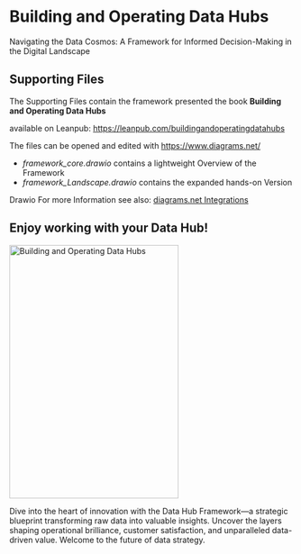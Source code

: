 # Building and Operating Data Hubs
Navigating the Data Cosmos: A Framework for Informed Decision-Making in the Digital Landscape

## Supporting Files
The Supporting Files contain the framework presented the book **Building and Operating Data Hubs** 

available on Leanpub: https://leanpub.com/buildingandoperatingdatahubs

The files can be opened and edited with https://www.diagrams.net/

* _framework_core.drawio_ contains a lightweight Overview of the Framework
* _framework_Landscape.drawio_ contains the expanded hands-on Version

Drawio
For more Information see also: [diagrams.net Integrations](https://www.diagrams.net/integrations)

## Enjoy working with your Data Hub!

<img alt="Building and Operating Data Hubs" src="https://user-images.githubusercontent.com/16346658/200371769-28e554b4-8165-4f09-822a-7de18d6048c4.jpg" width="300" height="450">

Dive into the heart of innovation with the Data Hub Framework—a strategic blueprint transforming raw data into valuable insights. Uncover the layers shaping operational brilliance, customer satisfaction, and unparalleled data-driven value. Welcome to the future of data strategy.
